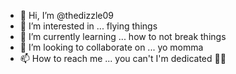 - 👋 Hi, I’m @thedizzle09
- 👀 I’m interested in ... flying things
- 🌱 I’m currently learning ... how to not break things
- 💞️ I’m looking to collaborate on ... yo momma
- 📫 How to reach me ... you can't I'm dedicated  👻👻

<!---
thedizzle09/thedizzle09 is a ✨ special ✨ repository because its `README.md` (this file) appears on your GitHub profile.
You can click the Preview link to take a look at your changes.
--->
